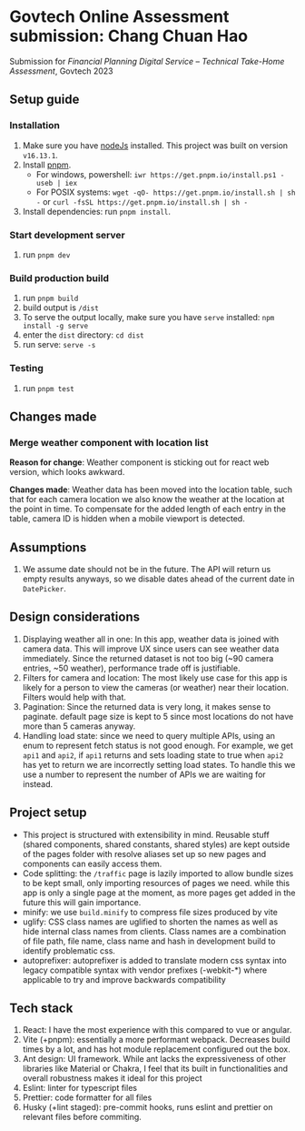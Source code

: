 # Govtech Online Assessment submission: Chang Chuan Hao

Submission for *Financial Planning Digital Service – Technical Take-Home Assessment*, Govtech 2023

## Setup guide

### Installation

1. Make sure you have [nodeJs](https://nodejs.org/en/) installed. This project was built on version `v16.13.1`.
2. Install [pnpm](https://pnpm.io/installation).
   - For windows, powershell: `iwr https://get.pnpm.io/install.ps1 -useb | iex`
   - For POSIX systems: `wget -qO- https://get.pnpm.io/install.sh | sh -` or `curl -fsSL https://get.pnpm.io/install.sh | sh -`
3. Install dependencies: run `pnpm install`.

### Start development server

1. run `pnpm dev`

### Build production build

1. run `pnpm build`
2. build output is `/dist`
3. To serve the output locally, make sure you have `serve` installed: `npm install -g serve`
4. enter the `dist` directory: `cd dist`
5. run serve: `serve -s`

### Testing

1. run `pnpm test`

## Changes made

### Merge weather component with location list

**Reason for change**: Weather component is sticking out for react web version, which looks awkward.

**Changes made**: Weather data has been moved into the location table, such that for each camera location
we also know the weather at the location at the point in time. To compensate for the added length of each
 entry in the table, camera ID is hidden when a mobile viewport is detected.

## Assumptions

1. We assume date should not be in the future. The API will return us empty results anyways, so we disable dates ahead of the current date in `DatePicker`.

## Design considerations

1. Displaying weather all in one: In this app, weather data is joined with camera data. This will improve UX since users can see weather data immediately. Since the returned dataset is not too big (~90 camera entries, ~50 weather), performance trade off is justifiable.
2. Filters for camera and location: The most likely use case for this app is likely for a person to view the cameras (or weather) near their location. Filters would help with that.
3. Pagination: Since the returned data is very long, it makes sense to paginate. default page size is kept to 5 since most locations do not have more than 5 cameras anyway.
4. Handling load state: since we need to query multiple APIs, using an enum to represent fetch status is not good enough. For example, we get `api1` and `api2`, if `api1` returns and sets loading state to true when `api2` has yet to return we are incorrectly setting load states. To handle this we use a number to represent the number of APIs we are waiting for instead.

## Project setup

- This project is structured with extensibility in mind. Reusable stuff (shared components, shared constants, shared styles) are kept outside of the pages folder with resolve aliases set up so new pages and components can easily access them.
- Code splitting: the `/traffic` page is lazily imported to allow bundle sizes to be kept small, only importing resources of pages we need. while this app is only a single page at the moment, as more pages get added in the future this will gain importance.
- minify: we use `build.minify` to compress file sizes produced by vite
- uglify: CSS class names are uglified to shorten the names as well as hide internal class names from clients. Class names are a combination of file path, file name, class name and hash in development build to identify problematic css.
- autoprefixer: autoprefixer is added to translate modern css syntax into legacy compatible syntax with vendor prefixes (-webkit-*) where applicable to try and improve backwards compatibility

## Tech stack

1. React: I have the most experience with this compared to vue or angular.
2. Vite (+pnpm): essentially a more performant webpack. Decreases build times by a lot, and has hot module replacement configured out the box.
3. Ant design: UI framework. While ant lacks the expressiveness of other libraries like Material or Chakra, I feel that its built in functionalities and overall robustness makes it ideal for this project
4. Eslint: linter for typescript files
5. Prettier: code formatter for all files
6. Husky (+lint staged): pre-commit hooks, runs eslint and prettier on relevant files before commiting.
